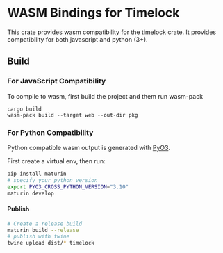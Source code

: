 # WASM Bindings for Timelock

This crate provides wasm compatibility for the timelock crate. It provides compatibility for both javascript and python (3+).

## Build

### For JavaScript Compatibility
To compile to wasm, first build the project and them run wasm-pack

``` shell
cargo build
wasm-pack build --target web --out-dir pkg
```

### For Python Compatibility

Python compatible wasm output is generated with [PyO3](https://pyo3.rs/v0.23.2/).

First create a virtual env, then run:

``` sh
pip install maturin
# specify your python version
export PYO3_CROSS_PYTHON_VERSION="3.10"
maturin develop
```

#### Publish

``` sh
# Create a release build
maturin build --release
# publish with twine
twine upload dist/* timelock
```